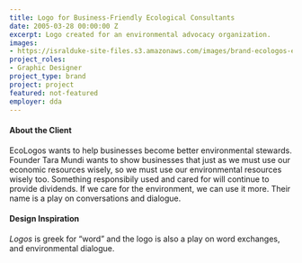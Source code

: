 ```yaml
---
title: Logo for Business-Friendly Ecological Consultants
date: 2005-03-28 00:00:00 Z
excerpt: Logo created for an environmental advocacy organization.
images:
- https://isralduke-site-files.s3.amazonaws.com/images/brand-ecologos-enviroment-designed-isral-duke.jpg
project_roles:
- Graphic Designer
project_type: brand
project: project
featured: not-featured
employer: dda
---
```


#### About the Client

EcoLogos wants to help businesses become better environmental stewards. Founder Tara Mundi wants to show businesses that just as we must use our economic resources wisely, so we must use our environmental resources wisely too. Something responsibily used and cared for will continue to provide dividends. If we care for the environment, we can use it more. Their name is a play on conversations and dialogue. 

#### Design Inspiration

_Logos_ is greek for “word” and the logo is also a play on word exchanges, and environmental dialogue.
